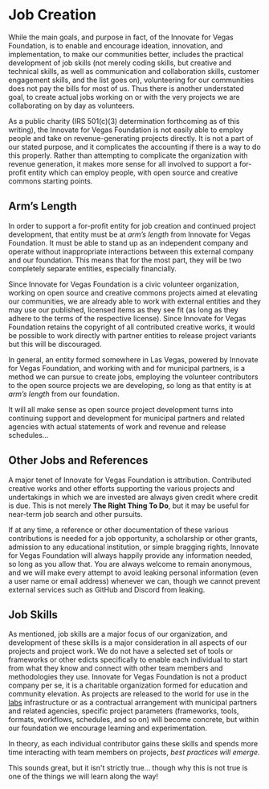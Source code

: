<!--
 Copyright (C) 2022 Innovate for Vegas Foundation
 
 This file is part of doc-cfv-howtos.
 
 doc-cfv-howtos is free software: you can redistribute it and/or modify
 it under the terms of the GNU General Public License as published by
 the Free Software Foundation, either version 3 of the License, or
 (at your option) any later version.
 
 doc-cfv-howtos is distributed in the hope that it will be useful,
 but WITHOUT ANY WARRANTY; without even the implied warranty of
 MERCHANTABILITY or FITNESS FOR A PARTICULAR PURPOSE.  See the
 GNU General Public License for more details.
 
 You should have received a copy of the GNU General Public License
 along with doc-cfv-howtos.  If not, see <http://www.gnu.org/licenses/>.
-->

# Job Creation

While the main goals, and purpose in fact, of the Innovate for Vegas Foundation, is to enable and encourage ideation, innovation, and implementation, to make our communities better, includes the practical development of job skills (not merely coding skills, but creative and technical skills, as well as communication and collaboration skills, customer engagement skills, and the list goes on), volunteering for our communities does not pay the bills for most of us. Thus there is another understated goal, to create actual jobs working on or with the very projects we are collaborating on by day as volunteers.

As a public charity (IRS 501(c)(3) determination forthcoming as of this writing), the Innovate for Vegas Foundation is not easily able to employ people and take on revenue-generating projects directly. It is not a part of our stated purpose, and it complicates the accounting if there is a way to do this properly. Rather than attempting to complicate the organization with revenue generation, it makes more sense for all involved to support a for-profit entity which can employ people, with open source and creative commons starting points.

## Arm’s Length

In order to support a for-profit entity for job creation and continued project development, that entity must be at *arm’s length* from Innovate for Vegas Foundation. It must be able to stand up as an independent company and operate without inappropriate interactions between this external company and our foundation. This means that for the most part, they will be two completely separate entities, especially financially.

Since Innovate for Vegas Foundation is a civic volunteer organization, working on open source and creative commons projects aimed at elevating our communities, we are already able to work with external entities and they may use our published, licensed items as they see fit (as long as they adhere to the terms of the respective license). Since Innovate for Vegas Foundation retains the copyright of all contributed creative works, it would be possible to work directly with partner entities to release project variants but this will be discouraged.

In general, an entity formed somewhere in Las Vegas, powered by Innovate for Vegas Foundation, and working with and for municipal partners, is a method we can pursue to create jobs, employing the volunteer contributors to the open source projects we are developing, so long as that entity is at *arm’s length* from our foundation.

It will all make sense as open source project development turns into continuing support and development for municipal partners and related agencies with actual statements of work and revenue and release schedules…

## Other Jobs and References

A major tenet of Innovate for Vegas Foundation is attribution. Contributed creative works and other efforts supporting the various projects and undertakings in which we are invested are always given credit where credit is due. This is not merely **The Right Thing To Do**, but it may be useful for near-term job search and other pursuits.

If at any time, a reference or other documentation of these various contributions is needed for a job opportunity, a scholarship or other grants, admission to any educational institution, or simple bragging rights, Innovate for Vegas Foundation will always happily provide any information needed, so long as you allow that. You are always welcome to remain anonymous, and we will make every attempt to avoid leaking personal information (even a user name or email address) whenever we can, though we cannot prevent external services such as GitHub and Discord from leaking.

## Job Skills

As mentioned, job skills are a major focus of our organization, and development of these skills is a major consideration in all aspects of our projects and project work. We do not have a selected set of tools or frameworks or other edicts specifically to enable each individual to start from what they know and connect with other team members and methodologies they use. Innovate for Vegas Foundation is not a product company per se, it is a charitable organization formed for education and community elevation. As projects are released to the world for use in the [labs](labs.md) infrastructure or as a contractual arrangement with municipal partners and related agencies, specific project parameters (frameworks, tools, formats, workflows, schedules, and so on) will become concrete, but within our foundation we encourage learning and experimentation.

In theory, as each individual contributor gains these skills and spends more time interacting with team members on projects, *best practices will emerge*.

This sounds great, but it isn't strictly true… though why this is not true is one of the things we will learn along the way!
